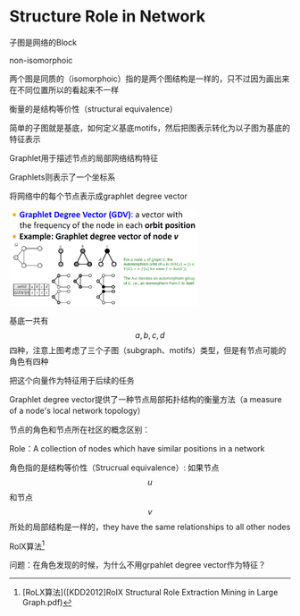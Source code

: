 # Structure Role in Network



子图是网络的Block



non-isomorphoic

两个图是同质的（isomorphoic）指的是两个图结构是一样的，只不过因为画出来在不同位置所以的看起来不一样







衡量的是结构等价性（structural equivalence）



简单的子图就是基底，如何定义基底motifs，然后把图表示转化为以子图为基底的特征表示





Graphlet用于描述节点的局部网络结构特征

Graphlets则表示了一个坐标系



将网络中的每个节点表示成graphlet degree vector

<img src="image-20210407175518695.png" alt="image-20210407175518695" style="zoom: 33%;" />



基底一共有$$ a,b,c,d $$四种，注意上图考虑了三个子图（subgraph、motifs）类型，但是有节点可能的角色有四种

把这个向量作为特征用于后续的任务



Graphlet degree vector提供了一种节点局部拓扑结构的衡量方法（a measure of a node's local network topology）



节点的角色和节点所在社区的概念区别：

Role：A collection of nodes which have similar positions in a network



角色指的是结构等价性（Strucrual equivalence）: 如果节点$$ u $$和节点$$ v $$所处的局部结构是一样的，they have the same relationships to all other nodes



RolX算法[^1]



问题：在角色发现的时候，为什么不用grpahlet degree vector作为特征？







[^1]: [RoLX算法]([KDD2012]RoIX Structural Role Extraction Mining in Large Graph.pdf)